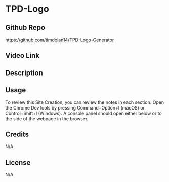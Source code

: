 # TPD-Logo

## Github Repo

https://github.com/timdolan14/TPD-Logo-Generator

## Video Link

## Description 

## Usage
To review this Site Creation, you can review the notes in each section. Open the Chrome DevTools by pressing Command+Option+I (macOS) or Control+Shift+I (Windows). A console panel should open either below or to the side of the webpage in the browser.

## Credits
N/A

## License 
N/A